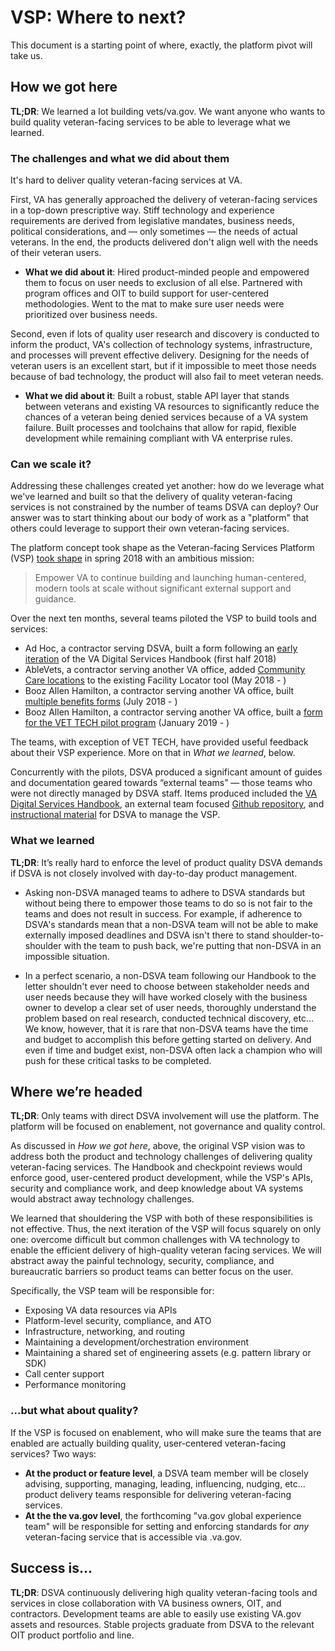 # VSP: Where to next?
This document is a starting point of where, exactly, the platform pivot will take us.

## How we got here

**TL;DR**: We learned a lot building vets/va.gov. We want anyone who wants to build quality veteran-facing services to be able to leverage what we learned.

### The challenges and what we did about them

It's hard to deliver quality veteran-facing services at VA.

First, VA has generally approached the delivery of veteran-facing services in a top-down prescriptive way. Stiff technology and experience requirements are derived from legislative mandates, business needs, political considerations, and — only sometimes — the needs of actual veterans. In the end, the products delivered don't align well with the needs of their veteran users.

 - **What we did about it**: Hired product-minded people and empowered them to focus on user needs to exclusion of all else. Partnered with program offices and OIT to build support for user-centered methodologies. Went to the mat to make sure user needs were prioritized over business needs. 

Second, even if lots of quality user research and discovery is conducted to inform the product, VA's collection of technology systems, infrastructure, and processes will prevent effective delivery. Designing for the needs of veteran users is an excellent start, but if it impossible to meet those needs because of bad technology, the product will also fail to meet veteran needs.

 - **What we did about it**: Built a robust, stable API layer that stands between veterans and existing VA resources to significantly reduce the chances of a veteran being denied services because of a VA system failure. Built processes and toolchains that allow for rapid, flexible development while remaining compliant with VA enterprise rules.

### Can we scale it?

Addressing these challenges created yet another: how do we leverage what we've learned and built so that the delivery of quality veteran-facing services is not constrained by the number of teams DSVA can deploy? Our answer was to start thinking about our body of work as a "platform" that others could leverage to support their own veteran-facing services.

The platform concept took shape as the Veteran-facing Services Platform (VSP) [took shape](https://github.com/department-of-veterans-affairs/vets.gov-team/blob/master/Work%20Practices/Platform-Support/background/old-dsva-platform-project-readme.md#background) in spring 2018 with an ambitious mission:

> Empower VA to continue building and launching human-centered, modern tools at scale without significant external support and guidance.

Over the next ten months, several teams piloted the VSP to build tools and services:

 - Ad Hoc, a contractor serving DSVA, built a form following an [early iteration](https://github.com/department-of-veterans-affairs/va-digital-services-platform-docs) of the VA Digital Services Handbook (first half 2018)
 - AbleVets, a contractor serving another VA office, added [Community Care locations](https://github.com/department-of-veterans-affairs/vets.gov-team/tree/master/Products/Facilities_Locator/community_care) to the existing Facility Locator tool (May 2018 - )
 - Booz Allen Hamilton, a contractor serving another VA office, built [multiple benefits forms](https://github.com/department-of-veterans-affairs/vets.gov-team/blob/master/Work%20Practices/Platform-Support/research/pilot-3.md) (July 2018 - )
 - Booz Allen Hamilton, a contractor serving another VA office, built a [form for the VET TECH pilot program](https://github.com/department-of-veterans-affairs/vets.gov-team/tree/master/Products/Education%20Benefits/0994) (January 2019 - )

The teams, with exception of VET TECH, have provided useful feedback about their VSP experience. More on that in _What we learned_, below.

Concurrently with the pilots, DSVA produced a significant amount of guides and documentation geared towards “external teams” — those teams who were not directly managed by DSVA staff. Items produced included the [VA Digital Services Handbook](https://department-of-veterans-affairs.github.io/va-digital-service-handbook/), an external team focused [Github repository](https://github.com/department-of-veterans-affairs/vets-external-teams), and [instructional material](https://github.com/department-of-veterans-affairs/vets.gov-team/tree/master/Work%20Practices/Platform-Support) for DSVA to manage the VSP.

### What we learned

**TL;DR**: It’s really hard to enforce the level of product quality DSVA demands if DSVA is not closely involved with day-to-day product management.

 - Asking non-DSVA managed teams to adhere to DSVA standards but without being there to empower those teams to do so is not fair to the teams and does not result in success. For example, if adherence to DSVA's standards mean that a non-DSVA team will not be able to make externally imposed deadlines and DSVA isn't there to stand shoulder-to-shoulder with the team to push back, we're putting that non-DSVA in an impossible situation.
 
 - In a perfect scenario, a non-DSVA team following our Handbook to the letter shouldn't ever need to choose between stakeholder needs and user needs because they will have worked closely with the business owner to develop a clear set of user needs, thoroughly understand the problem based on real research, conducted technical discovery, etc... We know, however, that it is rare that non-DSVA teams have the time and budget to accomplish this before getting started on delivery. And even if time and budget exist, non-DSVA often lack a champion who will push for these critical tasks to be completed.

  
## Where we’re headed

**TL;DR**: Only teams with direct DSVA involvement will use the platform. The platform will be focused on enablement, not governance and quality control.

As discussed in *How we got here*, above, the original VSP vision was to address both the product and technology challenges of delivering quality veteran-facing services. The Handbook and checkpoint reviews would enforce good, user-centered product development, while the VSP's APIs, security and compliance work, and deep knowledge about VA systems would abstract away technology challenges.

We learned that shouldering the VSP with both of these responsibilities is not effective. Thus, the next iteration of the VSP will focus squarely on only one: overcome difficult but common challenges with VA technology to enable the efficient delivery of high-quality veteran facing services. We will abstract away the painful technology, security, compliance, and bureaucratic barriers so product teams can better focus on the user.

Specifically, the VSP team will be responsible for:

- Exposing VA data resources via APIs
- Platform-level security, compliance, and ATO
- Infrastructure, networking, and routing
- Maintaining a development/orchestration environment
- Maintaining a shared set of engineering assets (e.g. pattern library or SDK)
- Call center support
- Performance monitoring

### ...but what about quality?

If the VSP is focused on enablement, who will make sure the teams that are enabled are actually building quality, user-centered veteran-facing services? Two ways:

- **At the product or feature level**, a DSVA team member will be closely advising, supporting, managing, leading, influencing, nudging, etc... product delivery teams responsible for delivering veteran-facing services.
- **At the the va.gov level**, the forthcoming "va.gov global experience team" will be responsible for setting and enforcing standards for *any* veteran-facing service that is accessible via .va.gov.

## Success is... 

**TL;DR**: DSVA continuously delivering high quality veteran-facing tools and services in close collaboration with VA business owners, OIT, and contractors. Development teams are able to easily use existing VA.gov assets and resources. Stable projects graduate from DSVA to the relevant OIT product portfolio and line.

